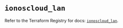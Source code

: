 # `ionoscloud_lan`

Refer to the Terraform Registry for docs: [`ionoscloud_lan`](https://registry.terraform.io/providers/ionos-cloud/ionoscloud/6.6.6/docs/resources/lan).
